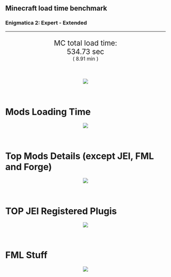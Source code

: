 ## Minecraft load time benchmark
### Enigmatica 2: Expert - Extended

---

<p align="center" style="font-size:160%;">
MC total load time:<br>
<!--TOTAL_LOAD_TIME-->
534.73 sec
<!---->
<br>
<sup><sub>(
<!--TOTAL_LOAD_TIME_MINUTES-->
8.91 min
<!---->
)</sub></sup>
</p>

<br>

<!--

Note for image scripts:
- Newlines are ignored
- This characters cant be used: +<"%

-->

<p align="center">
<img src="https://quickchart.io/chart?w=400&h=30&c={
  type: 'horizontalBar',
  data: {
    datasets: [
      {label: 'MODS:', data: [/*TOTAL_MODS_TIME*/
        345.07
      /**/]},
      {label: 'FML stuff:',data: [/*TOTAL_STUF_TIME*/
        189.66
      /**/]}
    ]
  },
  options: {
    scales: {
      xAxes: [{display: false,stacked: true}],
      yAxes: [{display: false,stacked: true}],
    },
    elements: {rectangle: {borderWidth: 2}},
    legend: {display: false,},
    plugins: {datalabels: {color: 'white',formatter: (value, context) =>
      `${context.dataset.label} ${value}s`
    }}
  }
}"/>
</p>

<br>

# Mods Loading Time
<p align="center">
<img src="https://quickchart.io/chart?w=400&h=300&c={
  options: {
    cutoutPercentage: 25,
    plugins: {
      legend: !1,
      outlabels: {
        stretch: 5,
        padding: 1,
        text: (v,i)=>`${v.labels[v.dataIndex]} ${(v.percent*1000|0)/10}%25`
      }
    }
  },
  type: 'outlabeledPie',
  data: {...
/*mods_loading_time*/
`
3C639D  14.78s Just Enough Items;
36598D  22.14s Just Enough Items (Plugins);
36598D  25.48s Just Enough Items (Ingredient Filter);
9D3C66   3.70s Tinkers' Construct;
8D365C  27.11s Tinkers' Construct (Oredict Melting);
8D9D3C  12.62s Forge Mod Loader;
979D3C  12.55s Minecraft Forge;
733C9D  12.03s Immersive Engineering;
3C9D59  11.96s Ender IO;
9D5E3C   4.49s CraftTweaker2;
8D5536   6.44s CraftTweaker2 (Script Loading);
9D3C8F  10.37s IndustrialCraft 2;
599D3C   7.82s OpenComputers;
3C9D86   7.12s Astral Sorcery;
3C9A9D   5.67s Animania;
4F9D3C   5.25s Dynamic Surroundings;
9D3C3C   4.48s Forestry;
4C9D3C   4.37s Recurrent Complex;
3C759D   4.32s Applied Energistics 2;
3F3C9D   3.96s Thermal Expansion;
923C9D   3.94s Integrated Dynamics;
9D6B3C   3.58s Cyclic;
3C9D3C   3.40s Extra Utilities 2;
3C939D   3.26s Quark;
444444  65.38s 38 Other mods;
333333  52.51s 151 'Fast' mods (load 1.0s - 0.1s);
222222   6.35s 215 'Instant' mods (load %3C 0.1s)
`
/**/
    .split(';').reduce((a, l) => {
      l.match(/(\w{6}) *(\d*\.\d*)s (.*)/)
      .slice(1).map((a, i) => [`${String.fromCharCode(35)}${a}`, parseFloat(a), a][i])
      .forEach((s, i) => 
        [a.datasets[0].backgroundColor, a.datasets[0].data, a.labels][i].push(s)
      );
      return a
    }, {
      labels: [],
      datasets: [{
        backgroundColor: [],
        data: [],
        borderColor: 'rgba(22,22,22,0.3)',
        borderWidth: 1
      }]
    })
  }
}"/>
</p>

<br>

# Top Mods Details (except JEI, FML and Forge)
<p align="center">
<img src="https://quickchart.io/chart?w=400&h=450&c={options: {
    scales: {
      xAxes: [{stacked: true}],
      yAxes: [{stacked: true}],
    },
    plugins: {
      datalabels: {
        anchor: 'end',
        align: 'top',
        color: 'white',
        backgroundColor: 'rgba(46, 140, 171, 0.6)',
        borderColor: 'rgba(41, 168, 194, 1.0)',
        borderWidth: 0.5,
        borderRadius: 3,
        padding: 0,
        font: {size:10},
        formatter: (v,ctx) => 
          ctx.datasetIndex!=ctx.chart.data.datasets.length-1 ? null
            : `${((ctx.chart.data.datasets.reduce((a,b)=>a- -b.data[ctx.dataIndex], 0) * 10) | 0) /10}s`
      },
      colorschemes: {
        scheme: 'office.Damask6'
      }
    }
  },
  type: 'bar',
  data: {...(()=>{
let a={labels:[],datasets:[]};
/*FML_STEPS*/
`
1: Construction;
2: Loading Resources;
3: PreInitialization;
4: Initialization;
5: InterModComms$IMC;
6: PostInitialization;
7: LoadComplete;
8: ModIdMapping
`
/**/
.split(';')
.map(l=>l.match(/\d: (.*)/).slice(1))
.forEach(([name])=>a.datasets.push({label:name,data:[]}));
/*FML_STEPS_DETAILS*/
`
                          1      2      3      4      5      6      7      8  ;
Tinkers' Construct    |  0.99|  0.01|  0.16|  0.05|  0.00| 29.60|  0.00|  0.00;
Immersive Engineering |  0.85|  0.01|  1.08|  0.87|  0.00|  9.23|  0.00|  0.00;
Ender IO              |  1.65|  0.01|  4.33|  0.50|  3.76|  0.40|  0.00|  1.31;
CraftTweaker2         |  0.57|  0.00|  2.94|  0.01|  0.00|  7.41|  0.00|  0.00;
IndustrialCraft 2     |  0.91|  0.01|  7.59|  0.82|  0.00|  1.04|  0.00|  0.00;
OpenComputers         |  0.15|  0.01|  4.71|  2.77|  0.18|  0.00|  0.00|  0.00;
Astral Sorcery        |  0.21|  0.00|  4.53|  1.59|  0.00|  0.78|  0.00|  0.00;
Animania              |  0.29|  0.00|  2.91|  0.09|  0.00|  2.38|  0.00|  0.00;
Dynamic Surroundings  |  0.19|  0.00|  0.22|  0.12|  0.00|  0.06|  4.66|  0.00;
Forestry              |  0.38|  0.01|  2.91|  0.86|  0.00|  0.32|  0.00|  0.00;
Recurrent Complex     |  0.25|  0.00|  0.61|  0.98|  0.00|  2.53|  0.00|  0.00;
Applied Energistics 2 |  0.18|  0.01|  3.09|  0.31|  0.15|  0.58|  0.00|  0.00
`
/**/
.split(';').slice(1)
.map(l=>l.split('|').map(s=>s.trim()))
.forEach(([name, ...arr],i)=>{
  a.labels.push(name);
  arr.forEach((v,j)=>a.datasets[j].data[i]=v)
});return a})()}}"/>
</p>

<br>

# TOP JEI Registered Plugis
<p align="center">
<img src="https://quickchart.io/chart?w=700&c={
  options: {
    elements: {rectangle: {borderWidth: 1}},
    legend: false
  },
  type: 'horizontalBar',
  data: {...(()=>{
let a={labels:[],datasets:[{
  backgroundColor: 'rgba(0, 99, 132, 0.5)',
  borderColor: 'rgb(0, 99, 132)',
  data: []
}]};
/*JEI_PLUGINS*/
`
  3.02: crazypants.enderio.machines.integration.jei.MachinesPlugin;
  2.55: li.cil.oc.integration.jei.ModPluginOpenComputers;
  2.39: com.rwtema.extrautils2.crafting.jei.XUJEIPlugin;
  1.54: com.github.sokyranthedragon.mia.integrations.jer.JeiJerIntegration$1;
  1.53: mezz.jei.plugins.vanilla.VanillaPlugin;
  1.23: jeresources.jei.JEIConfig;
  1.11: forestry.factory.recipes.jei.FactoryJeiPlugin;
  0.92: com.buuz135.industrial.jei.JEICustomPlugin;
  0.88: ic2.jeiIntegration.SubModule;
  0.63: knightminer.tcomplement.plugin.jei.JEIPlugin;
  0.61: com.buuz135.thaumicjei.ThaumcraftJEIPlugin;
  0.50: nc.integration.jei.NCJEI;
  0.49: crazypants.enderio.base.integration.jei.JeiPlugin;
  0.41: mctmods.smelteryio.library.util.jei.JEI;
  0.39: cofh.thermalexpansion.plugins.jei.JEIPluginTE;
  3.95: Other 117 Plugins
`
/**/
.split(';')
.map(l=>l.split(':'))
.forEach(([time, name])=>{
  a.labels.push(name);
  a.datasets[0].data.push(time)
})
;return a})()
  }
}"/>
</p>

<br>

# FML Stuff
<p align="center">
<img src="https://quickchart.io/chart?w=500&h=400&c={
  options: {
    rotation: Math.PI,
    cutoutPercentage: 55,
    plugins: {
      legend: !1,
      outlabels: {
        stretch: 5,
        padding: 1,
        text: (v)=>v.labels
      },
      doughnutlabel: {
        labels: [
          {
            text: 'FML stuff:',
            color: 'rgba(128, 128, 128, 0.5)',
            font: {size: 18}
          },
          {
            text: `${/*TOTAL_STUF_TIME*/
              189.66
            /**/}s`,
            color: 'rgba(128, 128, 128, 1)',
            font: {size: 22}
          }
        ]
      },
    }
  },
  type: 'outlabeledPie',
  data: {...(()=>{
let a = {
  labels:[],
  datasets:[{
    backgroundColor: [],
    data: [],
    borderColor: 'rgba(22,22,22,0.3)',
    borderWidth: 2
  }]
};
/*FML_STUFF_TABLE*/
`
993A00   2.01s Loading sounds;
444444 187.64s Other
`
/**/
.split(';')
.map(l=>l.match(/(\w{6}) *(\d*\.\d*)s (.*)/))
.forEach(([, col, time, name])=>{
  a.labels.push([name, ' ', time, 's'].join(''));
  a.datasets[0].data.push(parseFloat(time));
  a.datasets[0].backgroundColor.push(
    `${String.fromCharCode(35)}${col}`
  )
})
;return a})()
  }
}"/>
</p>